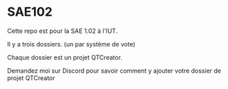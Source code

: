 # SAE102

Cette repo est pour la SAE 1.02 à l'IUT.

Il y a trois dossiers. (un par système de vote)

Chaque dossier est un projet QTCreator.

Demandez moi sur Discord pour savoir comment y ajouter votre dossier de projet QTCreator
